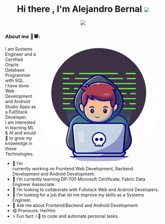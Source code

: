 <h1 align="center">Hi there , I'm Alejandro Bernal <img src="https://media.giphy.com/media/hvRJCLFzcasrR4ia7z/giphy.gif" width="35"></h1>
<p align="center">
  <a href="https://github.com/DenverCoder1/readme-typing-svg"><img src="https://readme-typing-svg.herokuapp.com?lines=Systems+Engineer;Full+Stack+Web+Developer;AI%20|%20ML%20Enthusiast;Graphic%20Designer;Always%20improving%20my%20skills&center=true&width=500&height=50"></a>
</p>

### About me 🙋🕷️:
<img align="right" alt="GIF" src="https://github.com/AleBer2303/AleBer2303/blob/main/21004063.png?raw=true" width="400" height="380" style="border-radius: 50%;" />
I am Systems Engineer and a Certified Oracle Database Programmer with SQL.<br/>
I have done Web Development and Android Studio Apps as a FullStack Developer.<br/>
I am interested in learning ML & AI and would 💖 to grow my knowledge in these Technologies.



- 🔭 I’m currently working on Frontend Web Development, Backend Development and Android Development.
- 🌱 I’m currently learning DP-700 Microsoft Certificate, Fabric Data Engineer Aassociate.
- 👯 I’m looking to collaborate with Fullstack Web and Android Developers.
- 🤔 I’m looking for a job that let me improve my skills as a Systems Engineer.
- 💬 Ask me about Frontend/Backend and Android Development.
- 😄 Pronouns: He/Him
- ⚡ Fun fact: I 💖 to code and automate personal tasks.
